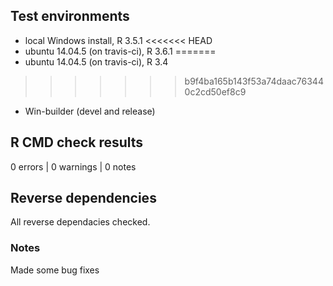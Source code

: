 ## Test environments
* local Windows install, R 3.5.1
<<<<<<< HEAD
* ubuntu 14.04.5 (on travis-ci), R 3.6.1
=======
* ubuntu 14.04.5 (on travis-ci), R 3.4
>>>>>>> b9f4ba165b143f53a74daac763440c2cd50ef8c9
* Win-builder (devel and release)

## R CMD check results

0 errors | 0 warnings | 0 notes

## Reverse dependencies

All reverse dependacies checked.

### Notes

Made some bug fixes
